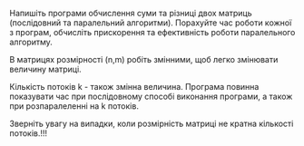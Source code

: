 Напишіть програми обчислення суми та різниці двох матриць (послідовний та паралельний алгоритми). Порахуйте час роботи кожної з програм, обчисліть прискорення та ефективність роботи паралельного алгоритму.



В матрицях розмірності (n,m) робіть змінними, щоб легко змінювати величину матриці. 

Кількість потоків k - також змінна величина. Програма повинна показувати час при послідовному способі виконання програми, а також при розпаралеленні на k потоків. 



Зверніть увагу на випадки, коли розмірність матриці не кратна кількості потоків.!!!


